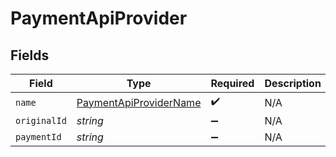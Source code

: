 # PaymentApiProvider


## Fields

| Field                                                                   | Type                                                                    | Required                                                                | Description                                                             |
| ----------------------------------------------------------------------- | ----------------------------------------------------------------------- | ----------------------------------------------------------------------- | ----------------------------------------------------------------------- |
| `name`                                                                  | [PaymentApiProviderName](../../models/shared/paymentapiprovidername.md) | :heavy_check_mark:                                                      | N/A                                                                     |
| `originalId`                                                            | *string*                                                                | :heavy_minus_sign:                                                      | N/A                                                                     |
| `paymentId`                                                             | *string*                                                                | :heavy_minus_sign:                                                      | N/A                                                                     |